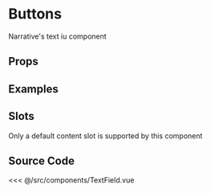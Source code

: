 # Buttons

Narrative's text iu component

## Props

## Examples

<Demo componentName="examples-nio-text-field-doc"/>

## Slots

Only a default content slot is supported by this component

## Source Code

<SourceCode>
<<< @/src/components/TextField.vue
</SourceCode>

